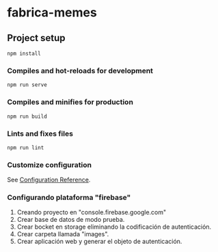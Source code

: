 # fabrica-memes

## Project setup
```
npm install
```

### Compiles and hot-reloads for development
```
npm run serve
```

### Compiles and minifies for production
```
npm run build
```

### Lints and fixes files
```
npm run lint
```

### Customize configuration
See [Configuration Reference](https://cli.vuejs.org/config/).

### Configurando plataforma "firebase"
<ol>
<li>Creando proyecto en "console.firebase.google.com"</li>
<li>Crear base de datos de modo prueba.</li>
<li>Crear bocket en storage eliminando la codificación de autenticación.</li>
<li>Crear carpeta llamada "images".</li>
<li>Crear aplicación web y generar el objeto de autenticación.</li>
</ol>